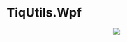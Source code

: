 # TiqUtils.Wpf
<p align='center'><img src='https://ci.appveyor.com/api/projects/status/github/Lunat1q/TiqUtils.Wpf'/></p>

